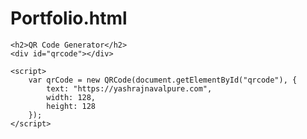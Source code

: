 # Portfolio.html
<!DOCTYPE html>
<html lang="en">
<head>
    <meta charset="UTF-8">
    <meta name="viewport" content="width=device-width, initial-scale=1.0">
    <title>QR Code Generator</title>
    <script src="https://cdnjs.cloudflare.com/ajax/libs/qrcodejs/1.0.0/qrcode.min.js"></script>
</head>
<body>

    <h2>QR Code Generator</h2>
    <div id="qrcode"></div>

    <script>
        var qrCode = new QRCode(document.getElementById("qrcode"), {
            text: "https://yashrajnavalpure.com",
            width: 128,
            height: 128
        });
    </script>

</body>
</html>
